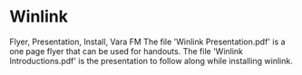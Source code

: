 # Winlink
Flyer, Presentation, Install, Vara FM
The file 'Winlink Presentation.pdf' is a one page flyer that can be used for handouts.
The file 'Winlink Introductions.pdf' is the presentation to follow along while installing winlink. 
 
